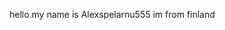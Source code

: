hello my name is Alexspelarnu555
im from finland
<!---I play sfs(space flight simulator)
https://www.tiktok.com/@just_spacex
